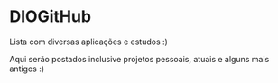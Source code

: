 # DIOGitHub
Lista com diversas aplicações e estudos :)

Aqui serão postados inclusive projetos pessoais, atuais e alguns mais antigos :)
